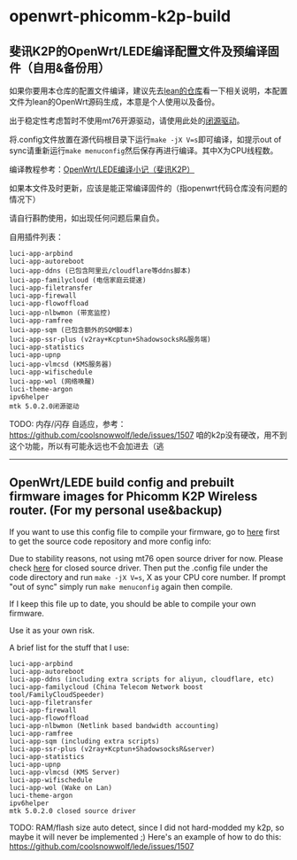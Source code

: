 # openwrt-phicomm-k2p-build
## 斐讯K2P的OpenWrt/LEDE编译配置文件及预编译固件（自用&备份用）

如果你要用本仓库的配置文件编译，建议先去[lean的仓库](https://github.com/coolsnowwolf/lede/)看一下相关说明，本配置文件为lean的OpenWrt源码生成，本意是个人使用以及备份。

出于稳定性考虑暂时不使用mt76开源驱动，请使用此处的[闭源驱动](https://github.com/MeIsReallyBa/k2p-openwrt-mt7615_5.0.2.0)。

将.config文件放置在源代码根目录下运行`make -jX V=s`即可编译，如提示out of sync请重新运行`make menuconfig`然后保存再进行编译。其中X为CPU线程数。

编译教程参考：[OpenWrt/LEDE编译小记（斐讯K2P）](https://www.jianshu.com/p/eed71e8a22cc)

如果本文件及时更新，应该是能正常编译固件的（指openwrt代码仓库没有问题的情况下）

请自行斟酌使用，如出现任何问题后果自负。

自用插件列表：

```luci-app-accesscontrol
luci-app-arpbind
luci-app-autoreboot
luci-app-ddns (已包含阿里云/cloudflare等ddns脚本)
luci-app-familycloud (电信家庭云提速)
luci-app-filetransfer
luci-app-firewall
luci-app-flowoffload
luci-app-nlbwmon (带宽监控)
luci-app-ramfree
luci-app-sqm (已包含额外的SQM脚本)
luci-app-ssr-plus (v2ray+Kcptun+ShadowsocksR&服务端)
luci-app-statistics
luci-app-upnp
luci-app-vlmcsd (KMS服务器)
luci-app-wifischedule
luci-app-wol (网络唤醒)
luci-theme-argon
ipv6helper
mtk 5.0.2.0闭源驱动
```
TODO: 内存/闪存 自适应，参考：https://github.com/coolsnowwolf/lede/issues/1507
咱的k2p没有硬改，用不到这个功能，所以有可能永远也不会加进去（逃

***

## OpenWrt/LEDE build config and prebuilt firmware images for Phicomm K2P Wireless router. (For my personal use&backup)

If you want to use this config file to compile your firmware, go to [here](https://github.com/coolsnowwolf/lede/) first to get the source code repository and more config info:

Due to stability reasons, not using mt76 open source driver for now. Please check [here](https://github.com/MeIsReallyBa/k2p-openwrt-mt7615_5.0.2.0) for closed source driver.
Then put the .config file under the code directory and run `make -jX V=s`, X as your CPU core number. If prompt "out of sync" simply run `make menuconfig` again then compile.

If I keep this file up to date, you should be able to compile your own firmware.

Use it as your own risk.

A brief list for the stuff that I use:

```luci-app-accesscontrol
luci-app-arpbind
luci-app-autoreboot
luci-app-ddns (including extra scripts for aliyun, cloudflare, etc)
luci-app-familycloud (China Telecom Network boost tool/FamilyCloudSpeeder)
luci-app-filetransfer
luci-app-firewall
luci-app-flowoffload
luci-app-nlbwmon (Netlink based bandwidth accounting)
luci-app-ramfree
luci-app-sqm (including extra scripts)
luci-app-ssr-plus (v2ray+Kcptun+ShadowsocksR&server)
luci-app-statistics
luci-app-upnp
luci-app-vlmcsd (KMS Server)
luci-app-wifischedule
luci-app-wol (Wake on Lan)
luci-theme-argon
ipv6helper
mtk 5.0.2.0 closed source driver
```
TODO: RAM/flash size auto detect, since I did not hard-modded my k2p, so maybe it will never be implemented ;) Here's an example of how to do this: https://github.com/coolsnowwolf/lede/issues/1507